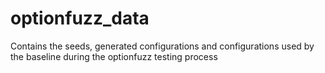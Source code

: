 # optionfuzz_data
Contains the seeds, generated configurations and configurations used by the baseline during the optionfuzz testing process
